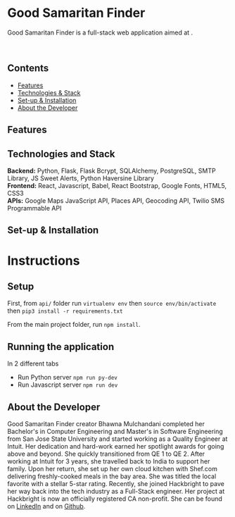 # Good Samaritan Finder

Good Samaritan Finder is a full-stack web application aimed at .

<br> 

## Contents 
* [Features](#features)
* [Technologies & Stack](#techstack)
* [Set-up & Installation](#installation)
* [About the Developer](#aboutme)

## <a name="features"></a> Features


## <a name="techstack"></a> Technologies and Stack
**Backend:**
Python, Flask, Flask Bcrypt, SQLAlchemy, PostgreSQL, SMTP Library, JS Sweet Alerts,
Python Haversine Library <br>
**Frontend:**
React, Javascript, Babel, React Bootstrap, Google Fonts, HTML5, CSS3 <br>
**APIs:**
Google Maps JavaScript API, Places API, Geocoding API, Twilio SMS Programmable API


## <a name="installation"></a> Set-up & Installation

# Instructions

## Setup

First, from `api/` folder run `virtualenv env` then `source env/bin/activate` then
`pip3 install -r requirements.txt`

From the main project folder, run `npm install`.

## Running the application

In 2 different tabs

- Run Python server `npm run py-dev`
- Run Javascript server `npm run dev`


## <a name="aboutme"></a> About the Developer

Good Samaritan Finder creator Bhawna Mulchandani completed her Bachelor's in Computer Engineering and Master's in Software Engineering from San Jose State University and started working as a Quality Engineer at Intuit.  Her dedication and hard-work earned her spotlight awards for going above and beyond. She quickly transitioned from QE 1 to QE 2.  After working at Intuit for 3 years, she travelled back to India to support her family. Upon her return, she set up her own cloud kitchen with Shef.com delivering freshly-cooked meals in the bay area. She was titled the local favorite with a stellar 5-star rating. Recently, she joined Hackbright to pave her way back into the tech industry as a Full-Stack engineer. Her project at Hackbright is now an officially registered CA non-profit.
She can be found on [LinkedIn](https://www.linkedin.com/in/bhawnamulchandani/) and on [Github](https://github.com/bhawnam).